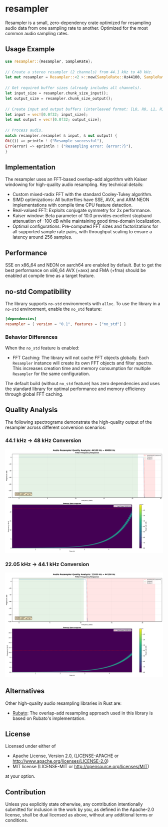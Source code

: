 # resampler

Resampler is a small, zero-dependency crate optimized for resampling audio data from one sampling rate to another.
Optimized for the most common audio sampling rates.

## Usage Example

```rust
use resampler::{Resampler, SampleRate};

// Create a stereo resampler (2 channels) from 44.1 kHz to 48 kHz.
let mut resampler = Resampler::<2 >::new(SampleRate::Hz44100, SampleRate::Hz48000);

// Get required buffer sizes (already includes all channels).
let input_size = resampler.chunk_size_input();
let output_size = resampler.chunk_size_output();

// Create input and output buffers (interleaved format: [L0, R0, L1, R1, ...]).
let input = vec![0.0f32; input_size];
let mut output = vec![0.0f32; output_size];

// Process audio.
match resampler.resample( & input, & mut output) {
Ok(()) => println ! ("Resample successful"),
Err(error) => eprintln ! ("Resampling error: {error:?}"),
}
```

## Implementation

The resampler uses an FFT-based overlap-add algorithm with Kaiser windowing for high-quality audio resampling.
Key technical details:

- Custom mixed-radix FFT with the standard Cooley-Tukey algorithm.
- SIMD optimizations: All butterflies have SSE, AVX, and ARM NEON implementations with compile time CPU feature
  detection.
- Real-valued FFT: Exploits conjugate symmetry for 2x performance.
- Kaiser window: Beta parameter of 10.0 provides excellent stopband attenuation of -100 dB while maintaining good
  time-domain localization.
- Optimal configurations: Pre-computed FFT sizes and factorizations for all supported sample rate pairs, with throughput
  scaling to ensure a latency around 256 samples.

## Performance

SSE on x86_64 and NEON on aarch64 are enabled by default. But to get the best performance on x86_64 AVX (+avx) and FMA
(+fma) should be enabled at compile time as a target feature.

## no-std Compatibility

The library supports `no-std` environments with `alloc`. To use the library in a `no-std` environment, enable the
`no_std` feature:

```toml
[dependencies]
resampler = { version = "0.1", features = ["no_std"] }
```

### Behavior Differences

When the `no_std` feature is enabled:

- FFT Caching: The library will not cache FFT objects globally. Each `Resampler` instance will create its own FFT
  objects and filter spectra. This increases creation time and memory consumption for multiple `Resampler` for the same
  configuration.

The default build (without `no_std` feature) has zero dependencies and uses the standard library for optimal performance
and memory efficiency through global FFT caching.

## Quality Analysis

The following spectrograms demonstrate the high-quality output of the resampler across different conversion scenarios:

### 44.1 kHz → 48 kHz Conversion

![Analysis of 44.1 kHz to 48 kHz resampling](assets/analysis_44100_to_48000.png)

### 22.05 kHz → 44.1 kHz Conversion

![Analysis of 22.05 kHz to 44.1 kHz resampling](assets/analysis_22050_to_44100.png)

## Alternatives

Other high-quality audio resampling libraries in Rust are:

- [Rubato](https://github.com/HEnquist/rubato): The overlap-add resampling approach used in this library is based on
  Rubato's implementation.

## License

Licensed under either of

- Apache License, Version 2.0, (LICENSE-APACHE or http://www.apache.org/licenses/LICENSE-2.0)
- MIT license (LICENSE-MIT or http://opensource.org/licenses/MIT)

at your option.

## Contribution

Unless you explicitly state otherwise, any contribution intentionally submitted for inclusion in the work by you, as
defined in the Apache-2.0 license, shall be dual licensed as above, without any additional terms or conditions.
